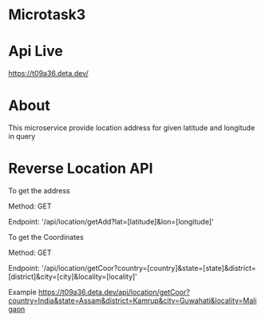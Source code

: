 # Microtask3

# Api Live

https://t09a36.deta.dev/

# About

This microservice provide location address for given latitude and longitude in query

# Reverse Location API

To get the address

Method: GET

Endpoint: '/api/location/getAdd?lat=[latitude]&lon=[longitude]'

To get the Coordinates

Method: GET

Endpoint: '/api/location/getCoor?country=[country]&state=[state]&district=[district]&city=[city]&locality=[locality]'

Example
https://t09a36.deta.dev/api/location/getCoor?country=India&state=Assam&district=Kamrup&city=Guwahati&locality=Maligaon